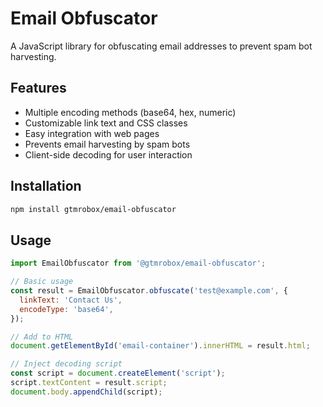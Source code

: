 # Email Obfuscator

A JavaScript library for obfuscating email addresses to prevent spam bot harvesting.

## Features
- Multiple encoding methods (base64, hex, numeric)
- Customizable link text and CSS classes
- Easy integration with web pages
- Prevents email harvesting by spam bots
- Client-side decoding for user interaction

## Installation

```bash
npm install gtmrobox/email-obfuscator
```

## Usage

```javascript
import EmailObfuscator from '@gtmrobox/email-obfuscator';

// Basic usage
const result = EmailObfuscator.obfuscate('test@example.com', {
  linkText: 'Contact Us',
  encodeType: 'base64',
});

// Add to HTML
document.getElementById('email-container').innerHTML = result.html;

// Inject decoding script
const script = document.createElement('script');
script.textContent = result.script;
document.body.appendChild(script);
```